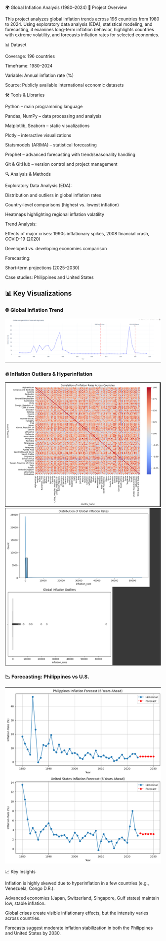 🌍 Global Inflation Analysis (1980–2024)
📌 Project Overview

This project analyzes global inflation trends across 196 countries from 1980 to 2024. Using exploratory data analysis (EDA), statistical modeling, and forecasting, it examines long-term inflation behavior, highlights countries with extreme volatility, and forecasts inflation rates for selected economies.

📊 Dataset

Coverage: 196 countries

Timeframe: 1980–2024

Variable: Annual inflation rate (%)

Source: Publicly available international economic datasets

🛠️ Tools & Libraries

Python – main programming language

Pandas, NumPy – data processing and analysis

Matplotlib, Seaborn – static visualizations

Plotly – interactive visualizations

Statsmodels (ARIMA) – statistical forecasting

Prophet – advanced forecasting with trend/seasonality handling

Git & GitHub – version control and project management

🔍 Analysis & Methods

Exploratory Data Analysis (EDA):

Distribution and outliers in global inflation rates

Country-level comparisons (highest vs. lowest inflation)

Heatmaps highlighting regional inflation volatility

Trend Analysis:

Effects of major crises: 1990s inflationary spikes, 2008 financial crash, COVID-19 (2020)

Developed vs. developing economies comparison

Forecasting:

Short-term projections (2025–2030)

Case studies: Philippines and United States

## 📊 Key Visualizations  

### 🌐 Global Inflation Trend  
<img src="Images5/inflation_trend.png" alt="inflation_trend" width="600"/>  

### 🔥 Inflation Outliers & Hyperinflation  
<img src="Images5/heatmap.png" alt="correlation_heatmap" width="600"/>  
<img src="Images5/distribution.png" alt="distribution" width="600"/>

### 📉 Forecasting: Philippines vs U.S.  
<img src="Images5/PH_US_comparison.png" alt=" PH vs US" width="600"/>  


📈 Key Insights

Inflation is highly skewed due to hyperinflation in a few countries (e.g., Venezuela, Congo D.R.).

Advanced economies (Japan, Switzerland, Singapore, Gulf states) maintain low, stable inflation.

Global crises create visible inflationary effects, but the intensity varies across countries.

Forecasts suggest moderate inflation stabilization in both the Philippines and United States by 2030.
